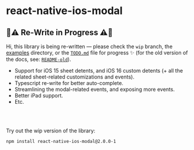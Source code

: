 # react-native-ios-modal

## 🚧⚠️ Re-Write in Progress ⚠️🚧

Hi, this library is being re-written — please check the `wip` branch, the [examples](example/src/examples) directory, or the  [`TODO.md`](./docs/TODO.md) file for progress ✨ (for the old version of the docs, see: [`README-old`](./README-old.md)).

* Support for iOS 15 sheet detents, and iOS 16 custom detents (+ all the related sheet-related customizations and events).
* Typescript re-write for better auto-complete.
* Streamlining the modal-related events, and exposing more events.
* Better iPad support.
* Etc.

<br><br>

Try out the wip version of the library:

```
npm install react-native-ios-modal@2.0.0-1
```
